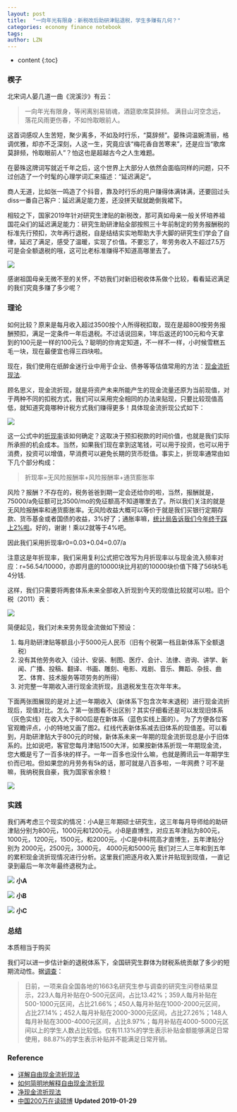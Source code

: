 ```yaml
---
layout: post
title:  "一向年光有限身：新税改后助研津贴退税，学生多赚有几何？"
categories: economy finance notebook
tags: 
author: LZN
---
```


* content
{:toc}


### 楔子

北宋词人晏几道一曲《浣溪沙》有云：

> 一向年光有限身，等闲离别易销魂，酒筵歌席莫辞频。
> 满目山河空念远，落花风雨更伤春，不如怜取眼前人。

这首词感叹人生苦短，聚少离多，不如及时行乐，“莫辞频”。晏殊词温婉清丽，格调优雅，却亦不乏深刻，人这一生，究竟应该“梅花香自苦寒来”，还是应当“歌席莫辞频，怜取眼前人”？怕这也是超越古今之人生难题。

在晏殊这牌词写就近千年之后，这个世界上大部分人依然会面临同样的问题，只不过创造了一个时髦的心理学词汇来描述：“延迟满足“。

商人无道，比如张一鸣造了个抖音，靠及时行乐的用户赚得体满钵满，还要回过头diss一番自己客户：延迟满足能力差，还没拼天赋就跪倒我裙下。

相较之下，国家2019年针对研究生津贴的新税改，那可真如母亲一般关怀培养祖国花朵们的延迟满足能力：研究生助研津贴全部按照三十年前制定的劳务报酬税的标准先行预扣，次年再行退税，自是结结实实地帮助大手大脚的研究生们学会了自律，延迟了满足，感受了温暖，实现了价值。不要忘了，年劳务收入不超过7.5万可是会全额退税的哦，这可比老标准赚得不知道高哪里去了。

![](http://ww1.sinaimg.cn/large/73ebdc71ly1fzk2wfwmkmj20dm0digq9.jpg)

感谢祖国母亲无微不至的关怀，不妨我们对新旧税收体系做个比较，看看延迟满足的我们究竟多赚了多少呢？

### 理论

如何比较？原来是每月收入超过3500按个人所得税扣取，现在是超800按劳务报酬预扣，满足一定条件一年后退税。不过话说回来，1年后返还的100元和今天拿到的100元是一样的100元么？聪明的你肯定知道，不一样不一样，小时候雪糕五毛一块，现在最便宜也得三四块啦。

现在，我们使用在纸醉金迷行业中用于企业、债券等等估值常用的方法：[现金流折现法](https://wallstreetcn.com/articles/3060993).

顾名思义，现金流折现，就是将资产未来所能产生的现金流量还原为当前现值，对于两种不同的扣税方式，我们可以采用完全相同的办法来贴现，只要比较现值高低，就知道究竟哪种计税方式我们赚得更多！具体现金流折现公式如下：

![](http://ww1.sinaimg.cn/large/73ebdc71ly1fzk2ggckowj213c0ec3zq.jpg)

这一公式中的[折现率](https://wiki.mbalib.com/wiki/%E6%8A%98%E7%8E%B0%E7%8E%87)该如何确定？这取决于预扣税款的时间价值，也就是我们实际所承担的机会成本。当然，如果我们现在拿到这笔钱，可以用于投资，也可以用于消费，投资可以增值，早消费可以避免长期的货币贬值。事实上，折现率通常由如下几个部分构成：
> 折现率=无风险报酬率+风险报酬率+通货膨胀率

风险？报酬？不存在的，税务爸爸到期一定会还给你的啦，当然，报酬就是，75000/a免征额可比3500/mo的免征额高不知道哪里去了。所以我们关注的就是无风险报酬率和通货膨胀率。无风险收益大概可以等价于就是我们买银行定期存款、货币基金或者国债的收益，3%好了；通胀率嘛，[统计局告诉我们今年终于踩上2%啦](http://www.chinanews.com/cj/2019/01-10/8725173.shtml)。好的，谢谢！乘以2就等于4%吧。

因此我们采用折现率r0=0.03+0.04=0.07/a

注意这是年折现率，我们采用复利公式把它改写为月折现率以与现金流入频率对应：r=56.54/10000，亦即月底的10000块比月初的10000块价值下降了56块5毛4分钱.

这样，我们只需要将两套体系未来全部收入折现到今天的现值比较就可以啦。旧个税（2011）表：

![](http://ww1.sinaimg.cn/large/73ebdc71ly1fzk3mn0dq8j20jg0dj0wb.jpg)

简便起见，我们对未来劳务现金流做如下预设：

1. 每月助研津贴等额且小于5000元人民币（旧有个税第一档且新体系下全额退税）
2. 没有其他劳务收入（设计、安装、制图、医疗、会计、法律、咨询、讲学、新闻、广播、投稿、翻译、书画、雕刻、电影、戏剧、音乐、舞蹈、杂技、曲艺、体育、技术服务等项劳务的所得）
3. 对完整一年期收入进行现金流折现，且退税发生在次年年末。

下面两张图展现的是对上述一年期收入（新体系下包含次年末退税）进行现金流折现后，现值对比。怎么？第一张图看不出区别？其实仔细看还是可以发现旧体系（灰色实线）在收入大于800后是在新体系（蓝色实线上面的）。
为了方便各位客官观瞻评点，小的特地又画了图2。红线代表新体系减去旧体系的现值差。可以看到，月助研津贴大于800元的时候，新体系未来一年期的现金流折现总是小于旧体系的。比如说吧，客官您每月津贴1500大洋，如果按新体系折现一年期现金流，您大概是亏了一百多块的样子。一年一百多也没什么嘛，也就是腾讯云一年期学生价而已啦。但如果您的月劳务有5k的话，那可就是八百多啦，一年网费？可不是嘛，我纳税我自豪，我为国家省余粮！

![](http://ww1.sinaimg.cn/large/73ebdc71ly1fzlauone83j20ga0c9jt7.jpg)

### 实践

我们再考虑三个现实的情况：小A是三年期硕士研究生，这三年每月导师给的助研津贴分别为800元，1000元和1200元。小B是直博生，对应五年津贴为800元，1000元，1200元，1500元，和2000元。小C是中科院高才直博生，五年津贴分别为 2000元，2500元，3000元， 4000元和5000元 我们对三人三年和到五年的累积现金流折现情况进行分析。这里我们把逐月收入累计并贴现到现值，一直记录到最后一年次年最终退税为止。

![](https://ws1.sinaimg.cn/large/73ebdc71gy1fznj515qj8j20hs0dct9j.jpg)
**小A**

![](https://ws1.sinaimg.cn/large/73ebdc71gy1fznj46mtl0j20hs0dcdgr.jpg)
**小B**

![](https://ws1.sinaimg.cn/large/73ebdc71gy1fznj2ydvrxj20hs0dcab3.jpg)
**小C**

### 总结

本质相当于购买

我们可以进一步估计新的退税体系下，全国研究生群体为财税系统贡献了多少的短期流动性。据[调查](http://www.ecorr.org/news/industry/2018-06-11/169201.html)：
>    日前，一项来自全国各地的1663名研究生参与调查的研究生问卷结果显示，223人每月补贴在0-500元区间，占比13.42%；359人每月补贴在500-1000元区间，占比21.66%；450人每月补贴在1000-2000元区间，占比27.14%；452人每月补贴在2000-3000元区间，占比27.26%；148人每月补贴在3000-4000元区间，占比8.97%；每月补贴在4000-5000元区间以上的学生人数占比较低。仅有11.13%的学生表示补贴金额能够满足日常使用，88.87%的学生表示补贴并不能满足日常开销。

### Reference

 * [详解自由现金流折现法](https://wallstreetcn.com/articles/3060993)
 * [如何简明地解释自由现金流折现](https://www.zhihu.com/question/23005134)
 * [净现金流折现法](https://www.douban.com/note/643343513/)
 * [中国200万在读硕博](http://www.ecorr.org/news/industry/2018-06-11/169201.html)
**Updated 2019-01-29**
